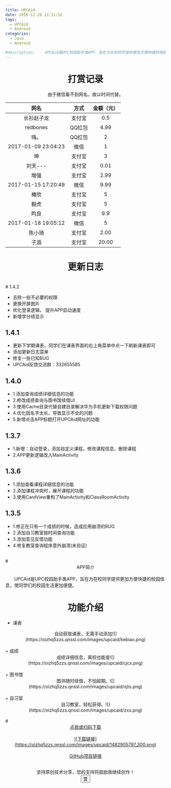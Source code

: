 ```yaml
---
title: UPCAid
date: 2016-12-28 13:31:52
tags:
  - UPCAid
  - Android
categories:
  - Java
  - Android

#description: 　　UPCAid是UPC校园助手类APP，旨在为在校同学提供更加方便快捷的校园信息，使同学们的校园生活更加便捷。截止目前，用户数量已达2000+。
---
```

# <div align="center">打赏记录</div>
<div align="center">由于微信看不到网名，故以时间代替。</div>

| 网名     | 方式   |  金额（元）  |
| :--------:   | :-----:  | :------:  |
| 长衫赵子龙     | 支付宝 |   0.5     |
| redbones      |   QQ红包   |   4.99   |
| 嗨。        |   QQ红包    |  2  |
| 2017-01-09 23:04:23  |   微信  |   1   |
| 坤        |  支付宝 | 3|
| 刘天--- | 支付宝 | 0.01 |
| 增强 | 支付宝 | 2.99 |
| 2017-01-15 17:20:49 | 微信 | 9.99 |
|  椿欣 | 支付宝 |  5 |
|  毅虎 | 支付宝 | 5 |
| 昀良 | 支付宝 | 9.9 |
| 2017-01-18 19:05:12 | 微信 | 5 |
| 陈小琦 | 支付宝 | 2.00 |
| 子涵 | 支付宝 | 20.00 |

# <div align=center>更新日志</div>
<br>
# 1.4.2

+ 去除一些不必要的权限
+ 更换开屏图片
+ 优化登录逻辑， 提升APP启动速度
+ 新增学分绩显示

<!--more-->
## 1.4.1

+ 更新下学期课表，同学们在课表界面的右上角菜单中点一下刷新课表即可
+ 添加更新日志菜单
+ 修复一些已知BUG
+ UPCAid反馈交流群：332655585

## 1.4.0

+ 1.添加查询成绩详细信息的功能
+ 2.修改成绩查询与图书馆续借UI
+ 3.使用Cache目录代替自建目录解决华为手机更新下载权限问题
+ 4.优化因名字太长，导致显示不全的问题
+ 5.新增点击APP标题打开UPCAid网址的功能

## 1.3.7

+ 1.新增：自动登录，添加自定义课程，修改课程信息，删除课程
+ 2.APP更新逻辑改入MainActivity

## 1.3.6

+ 1.添加查看课程详细信息的功能
+ 2.添加课程冲突时，展开课程的功能
+ 3.使用CardView重构了MainActivity和ClassRoomActivity

## 1.3.5

+ 1.修正在只有一个成绩的时候，造成应用崩溃的BUG
+ 2.添加自习教室按时间查询功能
+ 3.添加意见反馈功能
+ 4.修复教室查询程序意外崩溃(未验证)

<br>
# <div align=center>APP简介</div>
<br>
　　UPCAid是UPC校园助手类APP，旨在为在校同学提供更加方便快捷的校园信息，使同学们的校园生活更加便捷。

# <div align=center>功能介绍</div>
+ 课表
<div align=center>自动获取课表，无需手动添加![](https://oizhq5zzs.qnssl.com/images/upcaid/kebiao.png)</div>
<br>
+ 成绩
<div align=center>成绩详细信息，离校也能查![](https://oizhq5zzs.qnssl.com/images/upcaid/cjcx.png)</div>
<br>
+ 图书馆
<div align=center>图书随时续借，不怕超期。![](https://oizhq5zzs.qnssl.com/images/upcaid/xjts.png)</div>
<br>
+ 自习室
<div align=center>自习教室，轻松获得。![](https://oizhq5zzs.qnssl.com/images/upcaid/zxs.png)</div>

<br>
# <div align=center><a href="http://120.27.117.34:4549/SZSDServlet2/UPCAid.apk"><font >点我或扫码下载</font></a><br><br><a href="http://120.27.117.34:4549/SZSDServlet2/UPCAid.apk">![下载链接](https://oizhq5zzs.qnssl.com/images/upcaid/1482905797_300.png)</a></div>
<br>
<div align=center><a href="https://github.com/xhaiben/SZSD"><i class="fa fa-fw fa-github"></i>GitHub项目链接</a></div><div style="padding: 10px 0; margin: 20px auto; width: 90%; text-align: center;">
  <div>坚持原创技术分享，您的支持将鼓励我继续创作！</div>
  <button id="rewardButton" disable="enable" onclick="reward()"><span>赏</span>
  </button><div id="QR" style="display: none;"><div id="wechat" style="display: inline-block"><img id="wechat_qr" src="https://oizhq5zzs.qnssl.com/images/pay/wechatpay.png" alt="Cacher WeChat Pay"/><p>微信打赏</p>
      </div><div id="alipay" style="display: inline-block"><img id="alipay_qr" src="https://oizhq5zzs.qnssl.com/images/pay/alipay.png" alt="Cacher Alipay"/><p>支付宝打赏</p>
      </div></div>
</div>
